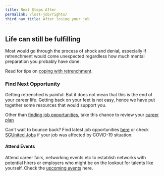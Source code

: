 ```yaml
---
title: Next Steps After 
permalink: /lost-job/rights/
third_nav_title: After losing your job
---
```



## Life can still be fulfilling

Most would go through the process of shock and denial, especially if retrenchment would come unexpected regardless how much mental preparation you probably have done.

Read for tips on [coping with retrenchment](https://content.mycareersfuture.sg/retrenched-singapore-deal-emotions/).

### Find Next Opportunity

Getting retrenched is painful. But it does not mean that this is the end of your career life. Getting back on your feet is not easy, hence we have put together some resources that would support you.

Other than [finding job opportunities](/find-job/opportunities/), take this chance to review your [career plan](https://event.e2i.com.sg/web/skillsfuture19)

Can't wait to bounce back? Find latest job opportunities [here](https://www.mycareersfuture.sg/) or check [SGUnited Jobs](https://www.mycareersfuture.sg/search?search=%23sgunitedjobs&sortBy=new_posting_date&page=0) if your job was affected by COVID-19 situation.

#### Attend Events

Attend career fairs, networking events etc to establish networks with potential hirers or employers who might be on the lookout for talents like yourself. Check the [upcoming events](https://content.mycareersfuture.sg/job-seekers-toolkit/virtual-career-fairs/) here.
